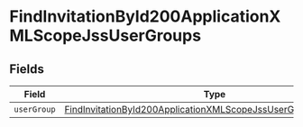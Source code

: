 # FindInvitationById200ApplicationXMLScopeJssUserGroups


## Fields

| Field                                                                                                                                                       | Type                                                                                                                                                        | Required                                                                                                                                                    | Description                                                                                                                                                 |
| ----------------------------------------------------------------------------------------------------------------------------------------------------------- | ----------------------------------------------------------------------------------------------------------------------------------------------------------- | ----------------------------------------------------------------------------------------------------------------------------------------------------------- | ----------------------------------------------------------------------------------------------------------------------------------------------------------- |
| `userGroup`                                                                                                                                                 | [FindInvitationById200ApplicationXMLScopeJssUserGroupsUserGroup](../../models/operations/findinvitationbyid200applicationxmlscopejssusergroupsusergroup.md) | :heavy_minus_sign:                                                                                                                                          | N/A                                                                                                                                                         |